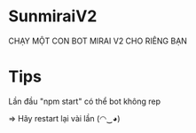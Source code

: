 # SunmiraiV2
CHẠY MỘT CON BOT MIRAI V2 CHO RIÊNG BẠN

# Tips
Lần đầu "npm start" có thể bot không rep

=> Hãy restart lại vài lần (◠‿◕)
